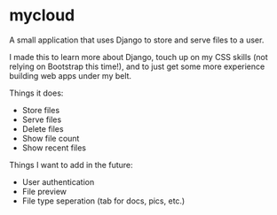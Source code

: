 # mycloud

A small application that uses Django to store and serve files to a user.

I made this to learn more about Django, touch up on my CSS skills (not relying on Bootstrap this time!), and to just get some more experience building web apps under my belt.

Things it does:
* Store files
* Serve files
* Delete files
* Show file count
* Show recent files

Things I want to add in the future:
* User authentication
* File preview
* File type seperation (tab for docs, pics, etc.)
